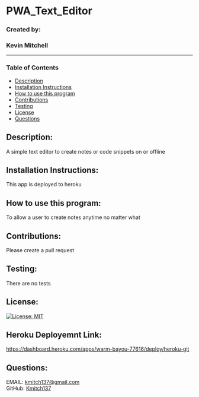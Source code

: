  


# **PWA_Text_Editor**  
### Created by:  
### Kevin Mitchell  
_________________________
### Table of Contents
  - [Description](#description)
  - [Installation Instructions](#installation-instructions)
  - [How to use this program](#how-to-use-this-program)
  - [Contributions](#contributions)
  - [Testing](#testing)
  - [License](#license)
  - [Questions](#questions)



## **Description:**  
A simple text editor to create notes or code snippets on or offline  


## **Installation Instructions:**     
This app is deployed to heroku  
  

## **How to use this program:**  
To allow a user to create notes anytime no matter what  


## **Contributions:**  
Please create a pull request  


## **Testing:**  
There are no tests  


## **License:**  
[![License: MIT](https://img.shields.io/badge/License-MIT-yellow.svg)](https://github.com/git/git-scm.com/blob/main/MIT-LICENSE.txt)


## **Heroku Deployemnt Link:**  
https://dashboard.heroku.com/apps/warm-bayou-77616/deploy/heroku-git



## Questions:  
EMAIL: [kmitch137@gmail.com](mailto:kmitch137@gmail.com)  
GitHub: [Kmitch137](https://github.com/Kmitch137)
  